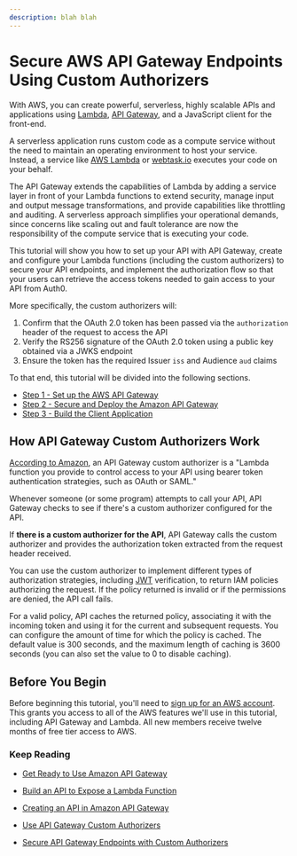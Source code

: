 ```yaml
---
description: blah blah
---
```


# Secure AWS API Gateway Endpoints Using Custom Authorizers

With AWS, you can create powerful, serverless, highly scalable APIs and applications using [Lambda](https://aws.amazon.com/lambda/), [API Gateway](https://aws.amazon.com/api-gateway/), and a JavaScript client for the front-end.

A serverless application runs custom code as a compute service without the need to maintain an operating environment to host your service. Instead, a service like [AWS Lambda](https://aws.amazon.com/lambda/) or [webtask.io](https://webtask.io) executes your code on your behalf.

The API Gateway extends the capabilities of Lambda by adding a service layer in front of your Lambda functions to extend security, manage input and output message transformations, and provide capabilities like throttling and auditing. A serverless approach simplifies your operational demands, since concerns like scaling out and fault tolerance are now the responsibility of the compute service that is executing your code.

This tutorial will show you how to set up your API with API Gateway, create and configure your Lambda functions (including the custom authorizers) to secure your API endpoints, and implement the authorization flow so that your users can retrieve the access tokens needed to gain access to your API from Auth0.

More specifically, the custom authorizers will:

1. Confirm that the OAuth 2.0 token has been passed via the `authorization` header of the request to access the API
2. Verify the RS256 signature of the OAuth 2.0 token using a public key obtained via a JWKS endpoint
3. Ensure the token has the required Issuer `iss` and Audience `aud` claims

To that end, this tutorial will be divided into the following sections.

* [Step 1 - Set up the AWS API Gateway](/integrations/aws-api-gateway/part-1)
* [Step 2 - Secure and Deploy the Amazon API Gateway](/integrations/aws-api-gateway/part-2)
* [Step 3 - Build the Client Application](/integrations/aws-api-gateway/part-3)

## How API Gateway Custom Authorizers Work

[According to Amazon](http://docs.aws.amazon.com/apigateway/latest/developerguide/use-custom-authorizer.html), an API Gateway custom authorizer is a "Lambda function you provide to control access to your API using bearer token authentication strategies, such as OAuth or SAML."

Whenever someone (or some program) attempts to call your API, API Gateway checks to see if there's a custom authorizer configured for the API.

If **there is a custom authorizer for the API**, API Gateway calls the custom authorizer and provides the authorization token extracted from the request header received.

You can use the custom authorizer to implement different types of authorization strategies, including [JWT](/jwt) verification, to return IAM policies authorizing the request. If the policy returned is invalid or if the permissions are denied, the API call fails.

For a valid policy, API caches the returned policy, associating it with the incoming token and using it for the current and subsequent requests. You can configure the amount of time for which the policy is cached. The default value is 300 seconds, and the maximum length of caching is 3600 seconds (you can also set the value to 0 to disable caching).

## Before You Begin

Before beginning this tutorial, you'll need to [sign up for an AWS account](https://portal.aws.amazon.com/gp/aws/developer/registration/index.html). This grants you access to all of the AWS features we'll use in this tutorial, including API Gateway and Lambda. All new members receive twelve months of free tier access to AWS.

### Keep Reading

* [Get Ready to Use Amazon API Gateway](http://docs.aws.amazon.com/apigateway/latest/developerguide/setting-up.html)

* [Build an API to Expose a Lambda Function](http://docs.aws.amazon.com/apigateway/latest/developerguide/getting-started.html)

* [Creating an API in Amazon API Gateway](http://docs.aws.amazon.com/apigateway/latest/developerguide/how-to-create-api.html)

* [Use API Gateway Custom Authorizers](http://docs.aws.amazon.com/apigateway/latest/developerguide/use-custom-authorizer.html)

* [Secure API Gateway Endpoints with Custom Authorizers](https://cloudacademy.com/amazon-web-services/labs/api-gateway-custom-authorizers-lambda-54/)